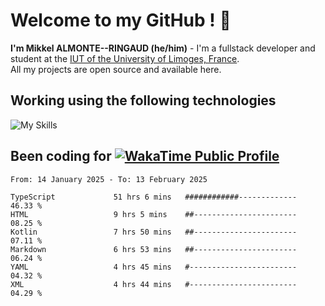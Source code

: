# Welcome to my GitHub ! 🌃

**I'm Mikkel ALMONTE--RINGAUD (he/him)** - I'm a fullstack developer and student at the [IUT of the University of Limoges, France](https://iut.unilim.fr). \
All my projects are open source and available here.

## Working using the following technologies

![My Skills](https://skillicons.dev/icons?i=solidjs,pnpm,nodejs,ts,js,vercel,netlify,html,css,rust,astro,git,vue,md,electron,figma,github,bash,bun,cloudflare,py,tailwind,nginx,npm,tauri,vite,zig,yarn,windicss,dart,flutter,kotlin&theme=dark)

## Been coding for [![WakaTime Public Profile](https://wakatime.com/badge/user/0839e595-e07a-435c-8d59-ed95f2a3d6dd.svg?style=flat-square)](https://wakatime.com/@0839e595-e07a-435c-8d59-ed95f2a3d6dd)

<!--START_SECTION:waka-->

```plain
From: 14 January 2025 - To: 13 February 2025

TypeScript             51 hrs 6 mins   ############-------------   46.33 %
HTML                   9 hrs 5 mins    ##-----------------------   08.25 %
Kotlin                 7 hrs 50 mins   ##-----------------------   07.11 %
Markdown               6 hrs 53 mins   ##-----------------------   06.24 %
YAML                   4 hrs 45 mins   #------------------------   04.32 %
XML                    4 hrs 44 mins   #------------------------   04.29 %
```

<!--END_SECTION:waka-->
